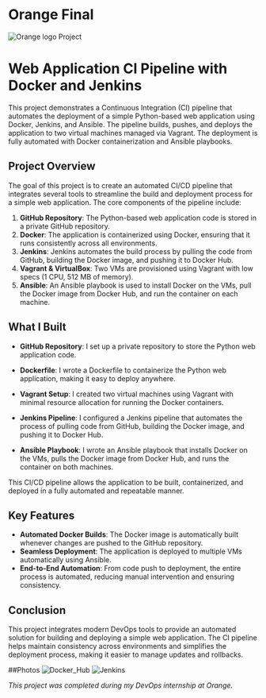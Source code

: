 # Orange Final
![Orange logo](https://github.com/user-attachments/assets/21bac1d4-ead6-48e6-b61e-967bd2b6149e)
 Project

# Web Application CI Pipeline with Docker and Jenkins

This project demonstrates a Continuous Integration (CI) pipeline that automates the deployment of a simple Python-based web application using Docker, Jenkins, and Ansible. The pipeline builds, pushes, and deploys the application to two virtual machines managed via Vagrant. The deployment is fully automated with Docker containerization and Ansible playbooks.

## Project Overview

The goal of this project is to create an automated CI/CD pipeline that integrates several tools to streamline the build and deployment process for a simple web application. The core components of the pipeline include:

1. **GitHub Repository**: The Python-based web application code is stored in a private GitHub repository.
2. **Docker**: The application is containerized using Docker, ensuring that it runs consistently across all environments.
3. **Jenkins**: Jenkins automates the build process by pulling the code from GitHub, building the Docker image, and pushing it to Docker Hub.
4. **Vagrant & VirtualBox**: Two VMs are provisioned using Vagrant with low specs (1 CPU, 512 MB of memory).
5. **Ansible**: An Ansible playbook is used to install Docker on the VMs, pull the Docker image from Docker Hub, and run the container on each machine.

## What I Built

- **GitHub Repository**: I set up a private repository to store the Python web application code.
  
- **Dockerfile**: I wrote a Dockerfile to containerize the Python web application, making it easy to deploy anywhere.

- **Vagrant Setup**: I created two virtual machines using Vagrant with minimal resource allocation for running the Docker containers.

- **Jenkins Pipeline**: I configured a Jenkins pipeline that automates the process of pulling code from GitHub, building the Docker image, and pushing it to Docker Hub.

- **Ansible Playbook**: I wrote an Ansible playbook that installs Docker on the VMs, pulls the Docker image from Docker Hub, and runs the container on both machines.

This CI/CD pipeline allows the application to be built, containerized, and deployed in a fully automated and repeatable manner.

## Key Features

- **Automated Docker Builds**: The Docker image is automatically built whenever changes are pushed to the GitHub repository.
- **Seamless Deployment**: The application is deployed to multiple VMs automatically using Ansible.
- **End-to-End Automation**: From code push to deployment, the entire process is automated, reducing manual intervention and ensuring consistency.

## Conclusion

This project integrates modern DevOps tools to provide an automated solution for building and deploying a simple web application. The CI pipeline helps maintain consistency across environments and simplifies the deployment process, making it easier to manage updates and rollbacks.

##Photos
![Docker_Hub](https://github.com/user-attachments/assets/7ed35fc2-67b2-43a0-8bd2-494a99300e0b)
![Jenkins](https://github.com/user-attachments/assets/93896fe5-c28b-4a6d-9e01-08af392f170c)



*This project was completed during my DevOps internship at Orange.*
